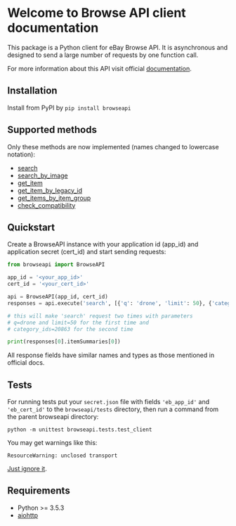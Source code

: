 # Welcome to Browse API client documentation

This package is a Python client for eBay Browse API.
It is asynchronous and designed to send a large number of requests by
one function call.

For more information about this API visit official [documentation](https://developer.ebay.com/api-docs/buy/browse/overview.html).

## Installation
Install from PyPI by `pip install browseapi`

## Supported methods
Only these methods are now implemented (names changed to lowercase notation):

* [search](https://developer.ebay.com/api-docs/buy/browse/resources/item_summary/methods/search)
* [search_by_image](https://developer.ebay.com/api-docs/buy/browse/resources/search_by_image/methods/searchByImage)
* [get_item](https://developer.ebay.com/api-docs/buy/browse/resources/item/methods/getItem)
* [get_item_by_legacy_id](https://developer.ebay.com/api-docs/buy/browse/resources/item/methods/getItemByLegacyId)
* [get_items_by_item_group](https://developer.ebay.com/api-docs/buy/browse/resources/item/methods/getItemsByItemGroup)
* [check_compatibility](https://developer.ebay.com/api-docs/buy/browse/resources/item/methods/checkCompatibility)

## Quickstart
Create a BrowseAPI instance with your application id (app_id)
and application secret (cert_id) and start sending requests:

```python
from browseapi import BrowseAPI

app_id = '<your_app_id>'
cert_id = '<your_cert_id>'

api = BrowseAPI(app_id, cert_id)
responses = api.execute('search', [{'q': 'drone', 'limit': 50}, {'category_ids': 20863}])

# this will make 'search' request two times with parameters
# q=drone and limit=50 for the first time and
# category_ids=20863 for the second time

print(responses[0].itemSummaries[0])
```

All response fields have similar names and types as those mentioned
in official docs.

## Tests
For running tests put your `secret.json` file with fields `'eb_app_id'`
and `'eb_cert_id'` to the `browseapi/tests` directory,
then run a command from the parent browseapi directory:

`python -m unittest browseapi.tests.test_client`

You may get warnings like this:

```ResourceWarning: unclosed transport```

[Just ignore it](https://github.com/aio-libs/aiohttp/issues/1115).

## Requirements
* Python >= 3.5.3
* [aiohttp](https://aiohttp.readthedocs.io/en/stable/)